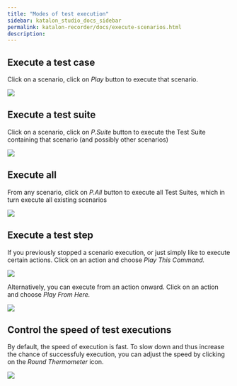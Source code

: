 ```yaml
---
title: "Modes of test execution"
sidebar: katalon_studio_docs_sidebar
permalink: katalon-recorder/docs/execute-scenarios.html
description:
---
```


## Execute a test case

Click on a scenario, click on _Play_ button to execute that scenario.

![](https://raw.githubusercontent.com/katalon-studio/docs-images/master/katalon-recorder/docs/jtbd/execute-scenarios/image1.png)

## Execute a test suite

Click on a scenario, click on _P.Suite_ button to execute the Test Suite containing that scenario (and possibly other scenarios)

![](https://raw.githubusercontent.com/katalon-studio/docs-images/master/katalon-recorder/docs/jtbd/execute-scenarios/image2.png)

## Execute all

From any scenario, click on _P.All_ button to execute all Test Suites, which in turn execute all existing scenarios

![](https://raw.githubusercontent.com/katalon-studio/docs-images/master/katalon-recorder/docs/jtbd/execute-scenarios/image3.png)

## Execute a test step

If you previously stopped a scenario execution, or just simply like to execute certain actions. Click on an action and choose _Play This Command._

![](https://raw.githubusercontent.com/katalon-studio/docs-images/master/katalon-recorder/docs/jtbd/execute-scenarios/image4.png)

Alternatively, you can execute from an action onward. Click on an action and choose _Play From Here._

![](https://raw.githubusercontent.com/katalon-studio/docs-images/master/katalon-recorder/docs/jtbd/execute-scenarios/image5.png)

## Control the speed of test executions

By default, the speed of execution is fast. To slow down and thus increase the chance of successfuly execution, you can adjust the speed by clicking on the *Round Thermometer* icon.

![](https://raw.githubusercontent.com/katalon-studio/docs-images/master/katalon-recorder/docs/jtbd/execute-scenarios/image6.png)
